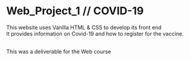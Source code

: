 # Web_Project_1 // COVID-19
This website uses Vanilla HTML &amp; CSS to develop its front end
<br>It provides information on Covid-19 and how to register for the vaccine.

<br> This was a deliverable for the Web course 

